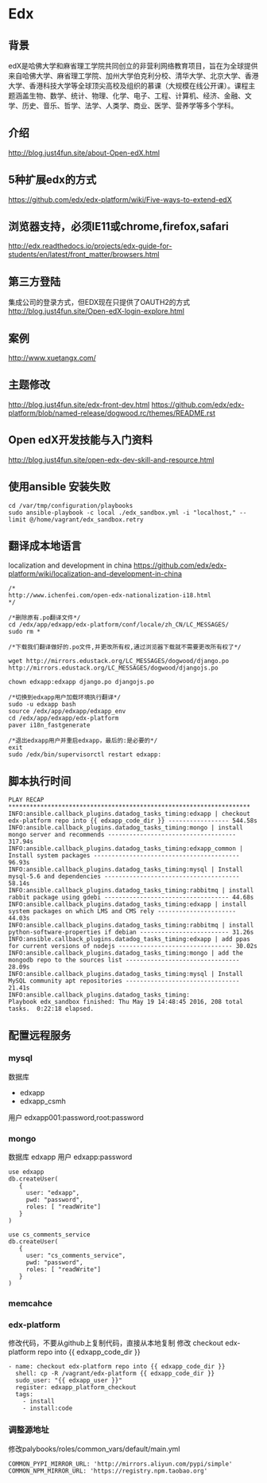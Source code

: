 # 	Edx

## 背景
edX是哈佛大学和麻省理工学院共同创立的非营利网络教育项目，旨在为全球提供来自哈佛大学、麻省理工学院、加州大学伯克利分校、清华大学、北京大学、香港大学、香港科技大学等全球顶尖高校及组织的慕课（大规模在线公开课）。课程主题涵盖生物、数学、统计、物理、化学、电子、工程、计算机、经济、金融、文学、历史、音乐、哲学、法学、人类学、商业、医学、营养学等多个学科。

## 介绍
http://blog.just4fun.site/about-Open-edX.html

## 5种扩展edx的方式
https://github.com/edx/edx-platform/wiki/Five-ways-to-extend-edX

## 浏览器支持，必须IE11或chrome,firefox,safari
http://edx.readthedocs.io/projects/edx-guide-for-students/en/latest/front_matter/browsers.html

## 第三方登陆

集成公司的登录方式，但EDX现在只提供了OAUTH2的方式
http://blog.just4fun.site/Open-edX-login-explore.html

## 案例
http://www.xuetangx.com/

## 主题修改
http://blog.just4fun.site/edx-front-dev.html
https://github.com/edx/edx-platform/blob/named-release/dogwood.rc/themes/README.rst

## Open edX开发技能与入门资料
http://blog.just4fun.site/open-edx-dev-skill-and-resource.html

## 使用ansible 安装失败
```
cd /var/tmp/configuration/playbooks
sudo ansible-playbook -c local ./edx_sandbox.yml -i "localhost," --limit @/home/vagrant/edx_sandbox.retry

```

## 翻译成本地语言
localization and development in china
https://github.com/edx/edx-platform/wiki/localization-and-development-in-china 
```
/*
http://www.ichenfei.com/open-edx-nationalization-i18.html
*/

/*删除原有.po翻译文件*/
cd /edx/app/edxapp/edx-platform/conf/locale/zh_CN/LC_MESSAGES/
sudo rm *

/*下载我们翻译做好的.po文件,并更改所有权,通过浏览器下载就不需要更改所有权了*/
	
wget http://mirrors.edustack.org/LC_MESSAGES/dogwood/django.po http://mirrors.edustack.org/LC_MESSAGES/dogwood/djangojs.po

chown edxapp:edxapp django.po djangojs.po

/*切换到edxapp用户加载环境执行翻译*/
sudo -u edxapp bash
source /edx/app/edxapp/edxapp_env
cd /edx/app/edxapp/edx-platform
paver i18n_fastgenerate

/*退出edxapp用户并重启edxapp，最后的:是必要的*/
exit
sudo /edx/bin/supervisorctl restart edxapp:

```

## 脚本执行时间

```
PLAY RECAP ******************************************************************** 
INFO:ansible.callback_plugins.datadog_tasks_timing:edxapp | checkout edx-platform repo into {{ edxapp_code_dir }} ----------------- 544.58s
INFO:ansible.callback_plugins.datadog_tasks_timing:mongo | install mongo server and recommends ------------------------------------ 317.94s
INFO:ansible.callback_plugins.datadog_tasks_timing:edxapp_common | Install system packages ----------------------------------------- 96.93s
INFO:ansible.callback_plugins.datadog_tasks_timing:mysql | Install mysql-5.6 and dependencies -------------------------------------- 58.14s
INFO:ansible.callback_plugins.datadog_tasks_timing:rabbitmq | install rabbit package using gdebi ----------------------------------- 44.68s
INFO:ansible.callback_plugins.datadog_tasks_timing:edxapp | install system packages on which LMS and CMS rely ---------------------- 44.03s
INFO:ansible.callback_plugins.datadog_tasks_timing:rabbitmq | install python-software-properties if debian ------------------------- 31.26s
INFO:ansible.callback_plugins.datadog_tasks_timing:edxapp | add ppas for current versions of nodejs -------------------------------- 30.02s
INFO:ansible.callback_plugins.datadog_tasks_timing:mongo | add the mongodb repo to the sources list -------------------------------- 28.09s
INFO:ansible.callback_plugins.datadog_tasks_timing:mysql | Install MySQL community apt repositories -------------------------------- 21.41s
INFO:ansible.callback_plugins.datadog_tasks_timing:
Playbook edx_sandbox finished: Thu May 19 14:48:45 2016, 208 total tasks.  0:22:18 elapsed.

```

## 配置远程服务

### mysql
数据库
- edxapp
- edxapp_csmh

用户 edxapp001:password,root:password

### mongo
数据库 edxapp
用户 edxapp:password

```
use edxapp
db.createUser(
   {
     user: "edxapp",
     pwd: "password",
     roles: [ "readWrite"]
   }
)

use cs_comments_service
db.createUser(
   {
     user: "cs_comments_service",
     pwd: "password",
     roles: [ "readWrite"]
   }
)
```

### memcahce


### edx-platform
修改代码，不要从github上复制代码，直接从本地复制
修改 checkout edx-platform repo into {{ edxapp_code_dir }}
```
- name: checkout edx-platform repo into {{ edxapp_code_dir }}
  shell: cp -R /vagrant/edx-platform {{ edxapp_code_dir }}
  sudo_user: "{{ edxapp_user }}"
  register: edxapp_platform_checkout
  tags:
    - install
    - install:code
```


### 调整源地址
修改palybooks/roles/common_vars/default/main.yml
```
COMMON_PYPI_MIRROR_URL: 'http://mirrors.aliyun.com/pypi/simple'
COMMON_NPM_MIRROR_URL: 'https://registry.npm.taobao.org'

```